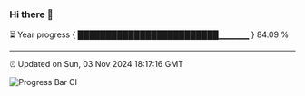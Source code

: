 ### Hi there 👋

⏳ Year progress { █████████████████████████▁▁▁▁▁ } 84.09 %

---

⏰ Updated on Sun, 03 Nov 2024 18:17:16 GMT

![Progress Bar CI](https://github.com/liununu/liununu/workflows/Progress%20Bar%20CI/badge.svg)
